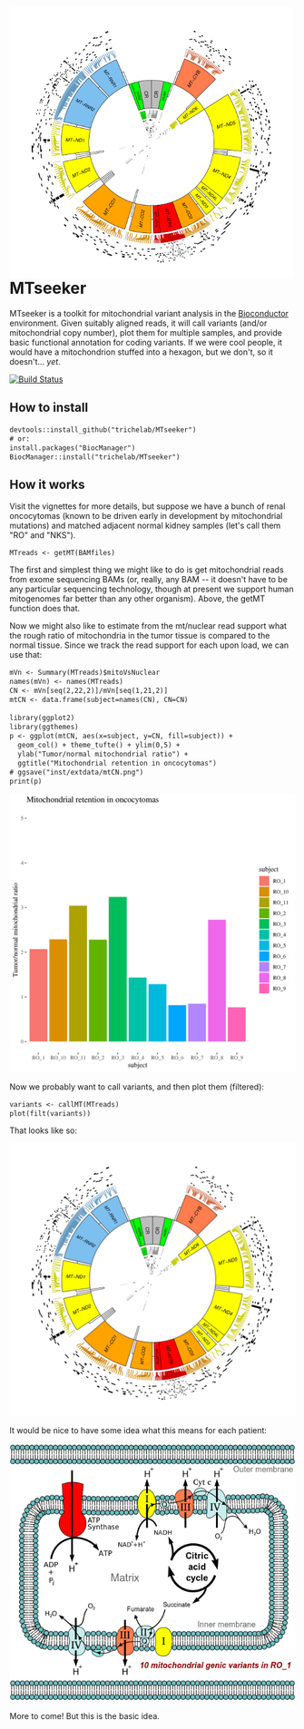 <img align="left" width="500" height="478" src="inst/extdata/mitoVarsSmall.png">

# MTseeker

MTseeker is a toolkit for mitochondrial variant analysis in the 
[Bioconductor](http://bioconductor.org/) environment. Given suitably aligned 
reads, it will call variants (and/or mitochondrial copy number), plot them for 
multiple samples, and provide basic functional annotation for coding variants.  If we were cool people, it would have a mitochondrion stuffed into a hexagon,
but we don't, so it doesn't... _yet_. 

[![Build Status](https://travis-ci.org/trichelab/MTseeker/MTseeker.png?branch=master)](https://travis-ci.org/trichelab/MTseeker/MTseeker)

## How to install

```
devtools::install_github("trichelab/MTseeker")
# or:
install.packages("BiocManager")
BiocManager::install("trichelab/MTseeker")
```

## How it works

Visit the vignettes for more details, but suppose we have a bunch of renal 
oncocytomas (known to be driven early in development by mitochondrial mutations)
and matched adjacent normal kidney samples (let's call them "RO" and "NKS"). 

```{r}
MTreads <- getMT(BAMfiles)
```

The first and simplest thing we might like to do is get mitochondrial reads
from exome sequencing BAMs (or, really, any BAM -- it doesn't have to be any 
particular sequencing technology, though at present we support human mitogenomes
far better than any other organism). Above, the getMT function does that.

Now we might also like to estimate from the mt/nuclear read support what the 
rough ratio of mitochondria in the tumor tissue is compared to the normal
tissue. Since we track the read support for each upon load, we can use that:

```{r}
mVn <- Summary(MTreads)$mitoVsNuclear
names(mVn) <- names(MTreads) 
CN <- mVn[seq(2,22,2)]/mVn[seq(1,21,2)] 
mtCN <- data.frame(subject=names(CN), CN=CN)

library(ggplot2) 
library(ggthemes)
p <- ggplot(mtCN, aes(x=subject, y=CN, fill=subject)) + 
  geom_col() + theme_tufte() + ylim(0,5) + 
  ylab("Tumor/normal mitochondrial ratio") + 
  ggtitle("Mitochondrial retention in oncocytomas")
# ggsave("inst/extdata/mtCN.png") 
print(p) 
```
![mitochondrial CN](inst/extdata/mtCN.png)

Now we probably want to call variants, and then plot them (filtered): 

```{r}
variants <- callMT(MTreads)
plot(filt(variants))
```

That looks like so: 

![mitochondrial variants for 22 samples](inst/extdata/RO_NKS_filtered.png)

It would be nice to have some idea what this means for each patient:

![mitochondrial variant fallout in patient 1](inst/extdata/RO_1.png)

More to come! But this is the basic idea. 

